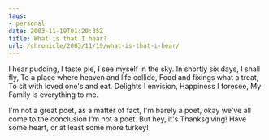 ```yaml
---
tags:
- personal
date: 2003-11-19T01:20:35Z
title: What is that I hear?
url: /chronicle/2003/11/19/what-is-that-i-hear/
---
```


I hear pudding,
I taste pie,
I see myself in the sky.
In shortly six days,
I shall fly,
To a place where heaven and life collide,
Food and fixings what a treat,
To sit with loved one's and eat.
Delights I envision,
Happiness I foresee,
My Family is everything to me.

I'm not a great poet, as a matter of fact, I'm barely a poet, okay we've all come to the conclusion I'm not a poet. But hey, it's Thanksgiving!  Have some heart, or at least some more turkey!
